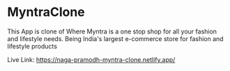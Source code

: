 # MyntraClone
This App is clone of 
Where Myntra is a one stop shop for all your fashion and lifestyle needs. Being India's largest e-commerce store for fashion and lifestyle products

Live Link: https://naga-pramodh-myntra-clone.netlify.app/
